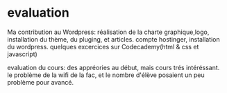 evaluation
==========
Ma contribution au Wordpress: réalisation de la charte graphique,logo, installation du thème, du pluging, et articles. compte hostinger, installation du wordpress.
quelques excercices sur Codecademy(html & css et javascript)

evaluation du cours: des appréories au début, mais cours trés intéréssant. le problème de la wifi de la fac, et le nombre d'élève posaient un peu problème pour avancé.  
